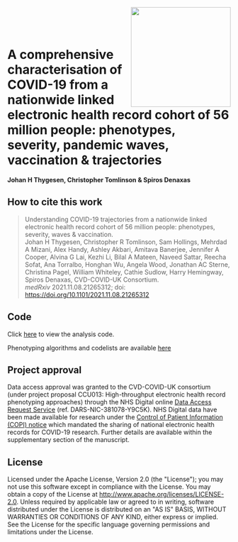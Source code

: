 <image src="BHFDSC_logo.png"
    align="right"
    width=225>  
<br>
<br>

# A comprehensive characterisation of COVID-19 from a nationwide linked electronic health record cohort of 56 million people: phenotypes, severity, pandemic waves, vaccination & trajectories
**Johan H Thygesen, Christopher Tomlinson & Spiros Denaxas**

## How to cite this work

> Understanding COVID-19 trajectories from a nationwide linked electronic health record cohort of 56 million people: phenotypes, severity, waves & vaccination.  
Johan H Thygesen, Christopher R Tomlinson, Sam Hollings, Mehrdad A Mizani, Alex Handy, Ashley Akbari, Amitava Banerjee, Jennifer A Cooper, Alvina G Lai, Kezhi Li, Bilal A Mateen, Naveed Sattar, Reecha Sofat, Ana Torralbo, Honghan Wu, Angela Wood, Jonathan AC Sterne, Christina Pagel, William Whiteley, Cathie Sudlow, Harry Hemingway, Spiros Denaxas, CVD-COVID-UK Consortium.  
*medRxiv* 2021.11.08.21265312; doi: https://doi.org/10.1101/2021.11.08.21265312

## Code

Click [here](https://github.com/BHFDSC/CCU013_01_ENG-COVID-19_event_phenotyping/tree/main/code) to view the analysis code.

Phenotyping algorithms and codelists are available [here](https://github.com/BHFDSC/CCU013_01_ENG-COVID-19_event_phenotyping/tree/main/phenotypes)

## Project approval

Data access approval was granted to the CVD-COVID-UK consortium (under project proposal CCU013: High-throughput electronic health record phenotyping approaches) through the NHS Digital online [Data Access Request Service](https://digital.nhs.uk/services/data-access-request-service-dars) (ref. DARS-NIC-381078-Y9C5K). NHS Digital data have been made available for research under the [Control of Patient Information (COPI) notice](https://digital.nhs.uk/coronavirus/coronavirus-covid-19-response-information-governance-hub/control-of-patient-information-copi-notice) which mandated the sharing of national electronic health records for COVID-19 research. Further details are available within the supplementary section of the manuscript.

## License

Licensed under the Apache License, Version 2.0 (the "License"); you may not use this software except in compliance with the License. You may obtain a copy of the License at http://www.apache.org/licenses/LICENSE-2.0. Unless required by applicable law or agreed to in writing, software distributed under the License is distributed on an "AS IS" BASIS, WITHOUT WARRANTIES OR CONDITIONS OF ANY KIND, either express or implied. See the License for the specific language governing permissions and limitations under the License.
